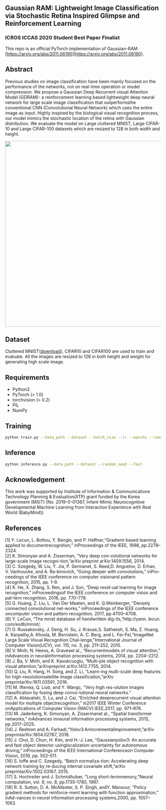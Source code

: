 ## Gaussian RAM: Lightweight Image Classification via Stochastic Retina Inspired Glimpse and Reinforcement Learning

### ICROS ICCAS 2020 Student Best Paper Finalist

This repo is an official PyTorch implementation of Gaussian-RAM [https://arxiv.org/abs/2011.06190](https://arxiv.org/abs/2011.06190).


## Abstract
Previous studies on image classification have been mainly focused on the performance of the networks, not on real-time operation or model compression.  We propose a Gaussian Deep Recurrent visual Attention Model (GDRAM)- a reinforcement learning based lightweight deep neural network for large scale image classification that outperformsthe conventional CNN (Convolutional Neural Network) which uses the entire image as input.  Highly inspired by the biological visual recognition process, our model mimics the stochastic location of the retina with Gaussian distribution. We evaluate the model on Large cluttered MNIST, Large CIFAR-10 and Large CIFAR-100 datasets which are resized to 128 in both width and height.

<p align = "center">
<img src="https://github.com/dsshim0125/gaussian-ram/blob/master/fig.png" width="600"> 
</p>

## Dataset
Cluttered MNIST([download](https://drive.google.com/file/d/1nMO5XIFmjyPnJjfvBeFpujeuZ3Qk7vhd/view?usp=sharing)), CIFAR10 and CIFAR100 are used to train and evaluate. All the images are resized to 128 in both height and weight for generating high scale image.
## Requirements
- Python3
- PyTorch (> 1.0)
- torchvision (> 0.2)
- PIL
- NumPy

## Training
```bash
python train.py --data_path --dataset --batch_size --lr --epochs --random_seed --log_interval --resume --checkpoint
```

## Inference
```bash
python inference.py --data_path --dataset --random_seed --fast
```

## Acknowledgement
This work was supported by Institute of Information & Communications Technology Planning & Evaluation(IITP) grant funded by the Korea government (MSIT) (No. 2019-0-01367, Infant-Mimic Neurocognitive Developmental Machine Learning from Interaction Experience with Real World (BabyMind))

## References
[1]    Y.  Lecun,  L.  Bottou,  Y.  Bengio,  and  P.  Haffner,“Gradient-based   learning   applied   to   documentrecognition,” inProceedings of the IEEE, 1998, pp.2278–2324.<br />
[2]    K.  Simonyan  and  A.  Zisserman,  “Very  deep  con-volutional networks for large-scale image recogni-tion,”arXiv preprint arXiv:1409.1556, 2014.<br />
[3]    C. Szegedy,  W. Liu,  Y. Jia,  P. Sermanet,  S. Reed,D. Anguelov, D. Erhan, V. Vanhoucke, and A. Ra-binovich, “Going deeper with convolutions,” inPro-ceedings of the IEEE conference on computer visionand pattern recognition, 2015, pp. 1–9.<br />
[4]    K. He, X. Zhang, S. Ren, and J. Sun, “Deep resid-ual learning for image recognition,” inProceedingsof the IEEE conference on computer vision and pat-tern recognition, 2016, pp. 770–778.<br />
[5]    G. Huang,  Z. Liu,  L. Van Der Maaten,  and K. Q.Weinberger, “Densely connected convolutional net-works,” inProceedings of the IEEE conference oncomputer vision and pattern recognition, 2017, pp.4700–4708.<br />
[6]    Y. LeCun, “The mnist database of handwritten dig-its,”http://yann. lecun. com/exdb/mnist/.<br />
[7]    O.   Russakovsky,   J.   Deng,   H.   Su,   J.   Krause,S.   Satheesh,   S.   Ma,   Z.   Huang,   A.   Karpathy,A. Khosla, M. Bernstein, A. C. Berg, and L. Fei-Fei,“ImageNet  Large  Scale  Visual  Recognition  Chal-lenge,”International Journal of Computer Vision(IJCV), vol. 115, no. 3, pp. 211–252, 2015.<br />
[8]    V.  Mnih,  N.  Heess,  A.  Graveset al.,  “Recurrentmodels of visual attention,” inAdvances in neuralinformation processing systems,  2014,  pp.  2204–2212.<br />
[9]    J.  Ba,   V.  Mnih,   and  K.  Kavukcuoglu,   “Multi-ple object recognition with visual attention,”arXivpreprint arXiv:1412.7755, 2014.<br />
[10]  Q.  Liu,  R.  Hang,  H.  Song,  and  Z.  Li,  “Learn-ing  multi-scale  deep  features  for  high-resolutionsatellite    image    classification,”arXiv  preprintarXiv:1611.03591, 2016.<br />
[11]  M. Iftenea, Q. Liub, and Y. Wangc, “Very high res-olution images classification by fusing deep convo-lutional neural networks.”<br />
[12]  A.  Ablavatski,  S.  Lu,  and  J.  Cai,  “Enriched  deeprecurrent visual attention model for multiple objectrecognition,”  in2017 IEEE Winter Conference onApplications of Computer Vision (WACV).IEEE,2017, pp. 971–978.<br />
[13]  M.  Jaderberg,  K.  Simonyan,  A.  Zissermanet al.,
“Spatial  transformer  networks,”   inAdvances inneural information processing systems,  2015,  pp.2017–2025.<br />
[14]  J.   Redmon   and   A.   Farhadi,“Yolov3:Anincrementalimprovement,”arXiv   preprintarXiv:1804.02767, 2018.<br />
[15]  J. Choi, D. Chun, H. Kim, and H.-J. Lee, “Gaussianyolov3:  An accurate and fast object detector usinglocalization uncertainty for autonomous driving,” inProceedings of the IEEE International Conferenceon Computer Vision, 2019, pp. 502–511.<br />
[16]  S.   Ioffe   and   C.   Szegedy,    “Batch   normaliza-tion:   Accelerating  deep  network  training  by  re-ducing   internal   covariate   shift,”arXiv preprintarXiv:1502.03167, 2015.<br />
[17]  S. Hochreiter and J. Schmidhuber, “Long short-termmemory,”Neural computation,  vol.  9,  no.  8,  pp.1735–1780, 1997.<br />
[18]  R.  S.  Sutton,  D.  A.  McAllester,  S.  P.  Singh,  andY. Mansour, “Policy gradient methods for reinforce-ment learning with function approximation,” inAd-vances in neural information processing systems,2000, pp. 1057–1063.
